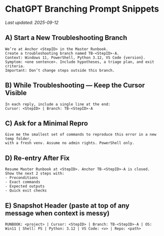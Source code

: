 # ChatGPT Branching Prompt Snippets
_Last updated: 2025-09-12_

## A) Start a New Troubleshooting Branch
```
We’re at Anchor <StepID> in the Master Runbook.
Create a troubleshooting branch named TB-<StepID>-A.
Context: Windows 11, PowerShell, Python 3.12, VS Code {version}.
Symptom: <one sentence>. Include hypotheses, a triage plan, and exit criteria.
Important: Don’t change steps outside this branch.
```

## B) While Troubleshooting — Keep the Cursor Visible
```
In each reply, include a single line at the end:
Cursor: <StepID> | Branch: TB-<StepID>-A
```

## C) Ask for a Minimal Repro
```
Give me the smallest set of commands to reproduce this error in a new temp folder,
with a fresh venv. Assume no admin rights. PowerShell only.
```

## D) Re-entry After Fix
```
Resume Master Runbook at <StepID>. Anchor TB-<StepID>-A is closed.
Show the next 2 steps with:
- Preconditions
- Exact commands
- Expected outputs
- Quick exit checks
```

## E) Snapshot Header (paste at top of any message when context is messy)
```
RUNBOOK: <project> | Cursor: <StepID> | Branch: TB-<StepID>-A | OS: Win11 | Shell: PS | Python: 3.12 | VS Code: <v> | Repo: <path>
```
